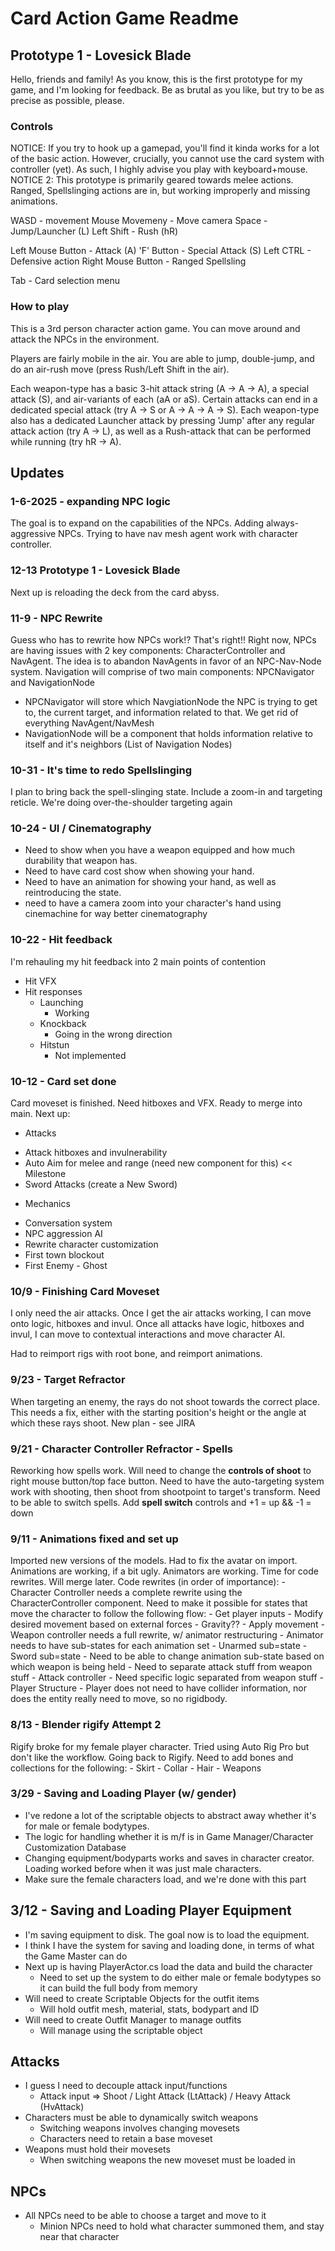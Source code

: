 # Card Action Game Readme

## Prototype 1 - Lovesick Blade
Hello, friends and family! As you know, this is the first prototype for my game, and I'm looking for feedback. Be as brutal as you like, but try to be as precise as possible, please.

### Controls
NOTICE: If you try to hook up a gamepad, you'll find it kinda works for a lot of the basic action. However, crucially, you cannot use the card system with controller (yet). As such, I highly advise you play with keyboard+mouse.
NOTICE 2: This prototype is primarily geared towards melee actions. Ranged, Spellslinging actions are in, but working improperly and missing animations.

WASD - movement
Mouse Movemeny - Move camera
Space - Jump/Launcher (L)
Left Shift - Rush (hR)

Left Mouse Button - Attack (A)
'F' Button - Special Attack (S)
Left CTRL - Defensive action
Right Mouse Button - Ranged Spellsling

Tab - Card selection menu

### How to play
This is a 3rd person character action game. You can move around and attack the NPCs in the environment.

Players are fairly mobile in the air. You are able to jump, double-jump, and do an air-rush move (press Rush/Left Shift in the air).

Each weapon-type has a basic 3-hit attack string (A -> A -> A), a special attack (S), and air-variants of each (aA or aS).
Certain attacks can end in a dedicated special attack (try A -> S or A -> A -> A -> S). Each weapon-type also has a dedicated Launcher attack by pressing 'Jump' after any regular attack action (try A -> L), as well as a Rush-attack that can be performed while running (try hR -> A).

## Updates

### 1-6-2025 - expanding NPC logic
The goal is to expand on the capabilities of the NPCs. Adding always-aggressive NPCs. Trying to have nav mesh agent work with character controller.

### 12-13 Prototype 1 - Lovesick Blade
Next up is reloading the deck from the card abyss.

### 11-9 - NPC Rewrite
Guess who has to rewrite how NPCs work!? That's right!!
Right now, NPCs are having issues with 2 key components: CharacterController and NavAgent. The idea is to abandon NavAgents in favor of an NPC-Nav-Node system.
Navigation will comprise of two main components: NPCNavigator and NavigationNode
- NPCNavigator will store which NavgiationNode the NPC is trying to get to, the current target, and information related to that. We get rid of everything NavAgent/NavMesh
- NavigationNode will be a component that holds information relative to itself and it's neighbors (List of Navigation Nodes)


### 10-31 - It's time to redo Spellslinging
I plan to bring back the spell-slinging state. Include a zoom-in and targeting reticle. We're doing over-the-shoulder targeting again

### 10-24 - UI / Cinematography
- Need to show when you have a weapon equipped and how much durability that weapon has.
- Need to have card cost show when showing your hand.
- Need to have an animation for showing your hand, as well as reintroducing the state.
- need to have a camera zoom into your character's hand using cinemachine for way better cinematography

### 10-22 - Hit feedback
I'm rehauling my hit feedback into 2 main points of contention
- Hit VFX
- Hit responses
	- Launching
		- Working
	- Knockback
		- Going in the wrong direction
	- Hitstun
		- Not implemented

### 10-12 - Card set done
Card moveset is finished. Need hitboxes and VFX. Ready to merge into main. Next up:
* Attacks
- Attack hitboxes and invulnerability
- Auto Aim for melee and range (need new component for this) << Milestone
- Sword Attacks (create a New Sword)
* Mechanics
- Conversation system
- NPC aggression AI
- Rewrite character customization
- First town blockout
- First Enemy - Ghost

### 10/9 - Finishing Card Moveset
I only need the air attacks. Once I get the air attacks working, I can move onto logic, hitboxes and invul. Once all attacks have logic, hitboxes and invul, I can move to contextual interactions and move character AI.

Had to reimport rigs with root bone, and reimport animations.

### 9/23 - Target Refractor
When targeting an enemy, the rays do not shoot towards the correct place. This needs a fix, either with the starting position's height or the angle at which these rays shoot.
New plan - see JIRA

### 9/21 - Character Controller Refractor - Spells
Reworking how spells work. Will need to change the **controls of shoot** to right mouse button/top face button. Need to have the auto-targeting system work with shooting, then shoot from shootpoint to target's transform.
Need to be able to switch spells. Add **spell switch** controls and +1 = up && -1 = down

### 9/11 - Animations fixed and set up
Imported new versions of the models. Had to fix the avatar on import. Animations are working, if a bit ugly. Animators are working. Time for code rewrites. Will merge later.
Code rewrites (in order of importance):
	- Character Controller needs a complete rewrite using the CharacterController component. Need to make it possible for states that move the character to follow the following flow:
		- Get player inputs
		- Modify desired movement based on external forces
			- Gravity??
		- Apply movement
	- Weapon controller needs a full rewrite, w/ animator restructuring
		- Animator needs to have sub-states for each animation set
			- Unarmed sub=state
			- Sword sub=state
		- Need to be able to change animation sub-state based on which weapon is being held
		- Need to separate attack stuff from weapon stuff
	- Attack controller
		- Need specific logic separated from weapon stuff
	- Player Structure
		- Player does not need to have collider information, nor does the entity really need to move, so no rigidbody.

### 8/13 - Blender rigify Attempt 2
Rigify broke for my female player character. Tried using Auto Rig Pro but don't like the workflow. Going back to Rigify. Need to add bones and collections for the following:
	- Skirt
	- Collar
	- Hair
	- Weapons

### 3/29 - Saving and Loading Player (w/ gender)
- I've redone a lot of the scriptable objects to abstract away whether it's for male or female bodytypes.
- The logic for handling whether it is m/f is in Game Manager/Character Customization Database
- Changing equipment/bodyparts works and saves in character creator. Loading worked before when it was just male characters.
- Make sure the female characters load, and we're done with this part

## 3/12 - Saving and Loading Player Equipment
- I'm saving equipment to disk. The goal now is to load the equipment.
- I think I have the system for saving and loading done, in terms of what the Game Master can do
- Next up is having PlayerActor.cs load the data and build the character
	- Need to set up the system to do either male or female bodytypes so it can build the full body from memory
- Will need to create Scriptable Objects for the outfit items
	- Will hold outfit mesh, material, stats, bodypart and ID
- Will need to create Outfit Manager to manage outfits
	- Will manage using the scriptable object

## Attacks
- I guess I need to decouple attack input/functions
	- Attack input => Shoot / Light Attack (LtAttack) / Heavy Attack (HvAttack)
- Characters must be able to dynamically switch weapons
	- Switching weapons involves changing movesets
	- Characters need to retain a base moveset
- Weapons must hold their movesets
	- When switching weapons the new moveset must be loaded in
	
## NPCs
- All NPCs need to be able to choose a target and move to it
	- Minion NPCs need to hold what character summoned them, and stay near that character